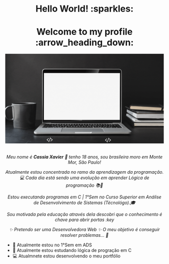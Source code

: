 <div align="center">
  <h1> Hello World! :sparkles: </h1>
  <h1> Welcome to my profile :arrow_heading_down: </h1>
  <img src="https://github.com/CassiaXMS/CassiaXMS/blob/main/function%20(progrmar)%20%7B.gif" width="700px" />
  <br>
  <br>
  
  *Meu nome é **Cassia Xavier** :woman: tenho 18 anos, sou brasileira  moro em Monte Mor, São Paulo!*
  
  *Atualmente estou concentrada no ramo da aprendizagem da programação. :computer:
  Cada dia está sendo uma evolução em aprender Lógica de programação :books::book:*
  
  *Estou executando programas em C | 1°Sem no Curso Superior em Análise de Desenvolvimento de Sistemas (Técnológo).:mortar_board:*
  
  *Sou motivada pela educação através dela descobri que o conhecimento é chave para abrir portas :key*
  
  *✨ Pretendo ser uma Desenvolvedora Web ✨
  O meu objetivo é conseguir resolver problemas... :round_pushpin:*
</div>



- 🌱 Atualmente estou no 1°Sem em ADS
- 👯 Atualmente estou estudando lógica de progração em C
- :computer: Atualmnete estou desenvolvendo o meu portfólio

